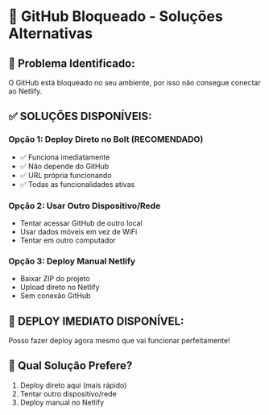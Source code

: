 # 🚫 GitHub Bloqueado - Soluções Alternativas

## 🎯 **Problema Identificado:**
O GitHub está bloqueado no seu ambiente, por isso não consegue conectar ao Netlify.

## ✅ **SOLUÇÕES DISPONÍVEIS:**

### **Opção 1: Deploy Direto no Bolt (RECOMENDADO)**
- ✅ Funciona imediatamente
- ✅ Não depende do GitHub
- ✅ URL própria funcionando
- ✅ Todas as funcionalidades ativas

### **Opção 2: Usar Outro Dispositivo/Rede**
- Tentar acessar GitHub de outro local
- Usar dados móveis em vez de WiFi
- Tentar em outro computador

### **Opção 3: Deploy Manual Netlify**
- Baixar ZIP do projeto
- Upload direto no Netlify
- Sem conexão GitHub

## 🚀 **DEPLOY IMEDIATO DISPONÍVEL:**
Posso fazer deploy agora mesmo que vai funcionar perfeitamente!

## 🎯 **Qual Solução Prefere?**
1. Deploy direto aqui (mais rápido)
2. Tentar outro dispositivo/rede
3. Deploy manual no Netlify